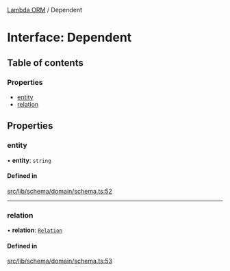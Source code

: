 [Lambda ORM](../README.md) / Dependent

# Interface: Dependent

## Table of contents

### Properties

- [entity](Dependent.md#entity)
- [relation](Dependent.md#relation)

## Properties

### entity

• **entity**: `string`

#### Defined in

[src/lib/schema/domain/schema.ts:52](https://github.com/lambda-orm/lambdaorm-base/blob/241a856/src/lib/schema/domain/schema.ts#L52)

___

### relation

• **relation**: [`Relation`](Relation.md)

#### Defined in

[src/lib/schema/domain/schema.ts:53](https://github.com/lambda-orm/lambdaorm-base/blob/241a856/src/lib/schema/domain/schema.ts#L53)
